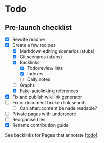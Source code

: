 # Todo

## Pre-launch checklist

- [x] Rewrite readme
- [x] Create a few recipes
  - [x] Markdown editing scenarios (stubs)
  - [x] Git scenaros (stubs)
  - [x] Backlinks
    - [x] Todo/review lists
    - [x] Indexes
    - [ ] Daily notes
  - [ ] Graphs
  - [x] Fake-autolinking references
- [x] Fix and publish wikilink generator
- [ ] Fix or document broken link search
  - [ ] Can after::content be nade readable?
- [ ] Private pages with underscore
- [ ] Reorganise files
- [x] Rename contribution guide

See backlinks for Pages that annotate [[todo]].

[//begin]: # "Autogenerated link references for markdown compatibility"
[todo]: todo "Todo"
[//end]: # "Autogenerated link references"
